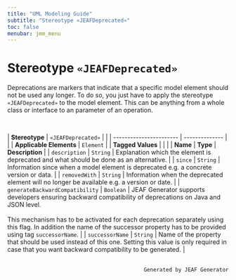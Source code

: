 ```yaml
---
title: "UML Modeling Guide"
subtitle: "Stereotype «JEAFDeprecated»"
toc: false
menubar: jmm_menu
---
```


# Stereotype `«JEAFDeprecated»`
Deprecations are markers that indicate that a specific model element should not be used any longer. To do so, you just have to apply the stereotype `«JEAFDeprecated»` to the model element. This can be anything from a whole class or interface to an parameter of an operation.

<br>

| **Stereotype**          | `«JEAFDeprecated»` | |
| ----------------------- | -------------- | |
| **Applicable Elements** | `Element`        |
| **Tagged Values**       |                       |                                                                                                                                                                                                          |
| **Name**                | **Type**              | **Description**                                                                                                                                                                                          |
| `description`   | `String` | Explanation which the element is deprecated and what should be done as an alternative. |
| `since`   | `String` | Information since when a model element is deprecated e.g. a concrete version or data. |
| `removedWith`   | `String` | Information when the deprecated element will no longer be available e.g. a version or date. |
| `generateBackwardCompatibility`   | `Boolean` | JEAF Generator supports developers ensuring backward compatibility of deprecations on Java and JSON level. <br><br>This mechanism has to be activated for each deprecation separately using this flag. In addition the name of the successor property has to be provided using tag `successorName`. |
| `successorName`   | `String` | Name of the property that should be used instead of this one. Setting this value is only required in case that you want backward compatibility to be generated. |



<br>

<div style="text-align: right"><code>Generated by JEAF Generator</code></div>

    